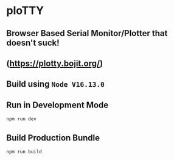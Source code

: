 # ploTTY
## Browser Based Serial Monitor/Plotter that doesn't suck!
## (https://plotty.bojit.org/)

## Build using `Node V16.13.0`

## Run in Development Mode
`npm run dev`

## Build Production Bundle
`npm run build`
